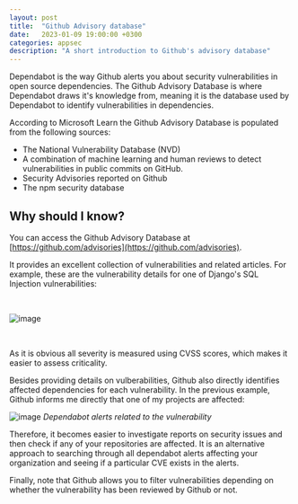 ```yaml
---
layout: post
title:  "Github Advisory database"
date:   2023-01-09 19:00:00 +0300
categories: appsec
description: "A short introduction to Github's advisory database"
---
```



Dependabot is the way Github alerts you about security vulnerabilities in open source dependencies. The Github Advisory Database is where Dependabot draws it's knowledge from, meaning it is the database used by Dependabot to identify vulnerabilities in dependencies.

According to Microsoft Learn the Github Advisory Database is populated from the following sources:

- The National Vulnerability Database (NVD)
- A combination of machine learning and human reviews to detect vulnerabilities in public commits on GitHub.
- Security Advisories reported on Github
- The npm security database

## Why should I know?

You can access the Github Advisory Database at [https://github.com/advisories](https://github.com/advisories).

It provides an excellent collection of vulnerabilities and related articles. For example, these are the vulnerability details for one of Django's SQL Injection vulnerabilities:

<br>

![image]({{site.baseurl}}/docs/assets/images/2022/sql-injection-advisory.png "Django SQL Injection vulnerability details")

<br>

As it is obvious all severity is measured using CVSS scores, which makes it easier to assess criticality.

Besides providing details on vulberabilities, Github also directly identifies affected dependencies for each vulnerability. In the previous example, Github informs me directly that one of my projects are affected:

![image]({{site.baseurl}}/docs/assets/images/2022/django-sql-injection.png)
*Dependabot alerts related to the vulnerability*

Therefore, it becomes easier to investigate reports on security issues and then check if any of your repositories are affected. It is an alternative approach to searching through all dependabot alerts affecting your organization and seeing if a particular CVE exists in the alerts.

Finally, note that Github allows you to filter vulnerabilities depending on whether the vulnerability has been reviewed by Github or not.
